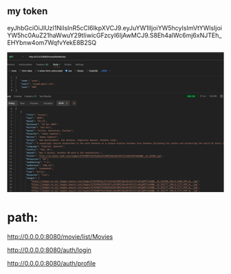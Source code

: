 ## my token 
eyJhbGciOiJIUzI1NiIsInR5cCI6IkpXVCJ9.eyJuYW1lIjoiYW5hcyIsImVtYWlsIjoiYW5hc0AuZ21haWwuY29tIiwicGFzcyI6IjAwMCJ9.S8Eh4alWc6mj6xNJTEh_EHYbnw4om7WqfvYekE8B2SQ

![My Image](./assets/token.png)

# path:
http://0.0.0.0:8080/movie/list/Movies

http://0.0.0.0:8080/auth/login

http://0.0.0.0:8080/auth/profile